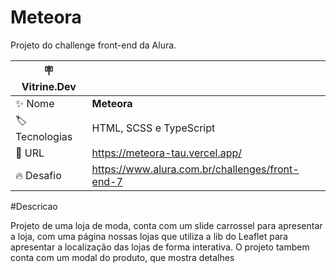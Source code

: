 # Meteora

Projeto do challenge front-end da Alura.

| :placard: Vitrine.Dev |     |
| -------------  | --- |
| :sparkles: Nome        | **Meteora**
| :label: Tecnologias | HTML, SCSS e TypeScript
| :rocket: URL         | https://meteora-tau.vercel.app/
| :fire: Desafio     | https://www.alura.com.br/challenges/front-end-7

#Descricao

Projeto de uma loja de moda, conta com um slide carrossel para apresentar a loja, com uma página nossas lojas que utiliza a lib do Leaflet para apresentar a localização das lojas de forma interativa.
O projeto tambem conta com um modal do produto, que mostra detalhes
